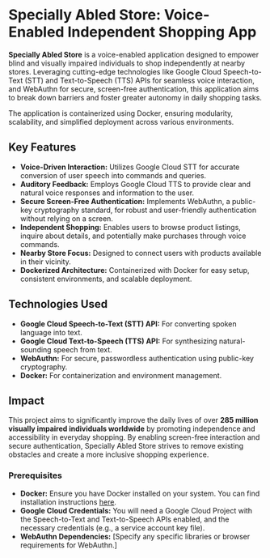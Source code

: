 # Specially Abled Store: Voice-Enabled Independent Shopping App

**Specially Abled Store** is a voice-enabled application designed to empower blind and visually impaired individuals to shop independently at nearby stores. Leveraging cutting-edge technologies like Google Cloud Speech-to-Text (STT) and Text-to-Speech (TTS) APIs for seamless voice interaction, and WebAuthn for secure, screen-free authentication, this application aims to break down barriers and foster greater autonomy in daily shopping tasks.

The application is containerized using Docker, ensuring modularity, scalability, and simplified deployment across various environments.

## Key Features

* **Voice-Driven Interaction:** Utilizes Google Cloud STT for accurate conversion of user speech into commands and queries.
* **Auditory Feedback:** Employs Google Cloud TTS to provide clear and natural voice responses and information to the user.
* **Secure Screen-Free Authentication:** Implements WebAuthn, a public-key cryptography standard, for robust and user-friendly authentication without relying on a screen.
* **Independent Shopping:** Enables users to browse product listings, inquire about details, and potentially make purchases through voice commands.
* **Nearby Store Focus:** Designed to connect users with products available in their vicinity.
* **Dockerized Architecture:** Containerized with Docker for easy setup, consistent environments, and scalable deployment.

## Technologies Used

* **Google Cloud Speech-to-Text (STT) API:** For converting spoken language into text.
* **Google Cloud Text-to-Speech (TTS) API:** For synthesizing natural-sounding speech from text.
* **WebAuthn:** For secure, passwordless authentication using public-key cryptography.
* **Docker:** For containerization and environment management.

## Impact

This project aims to significantly improve the daily lives of over **285 million visually impaired individuals worldwide** by promoting independence and accessibility in everyday shopping. By enabling screen-free interaction and secure authentication, Specially Abled Store strives to remove existing obstacles and create a more inclusive shopping experience.


### Prerequisites

* **Docker:** Ensure you have Docker installed on your system. You can find installation instructions [here](https://docs.docker.com/get-docker/).
* **Google Cloud Credentials:** You will need a Google Cloud Project with the Speech-to-Text and Text-to-Speech APIs enabled, and the necessary credentials (e.g., a service account key file).
* **WebAuthn Dependencies:** [Specify any specific libraries or browser requirements for WebAuthn.]

 
